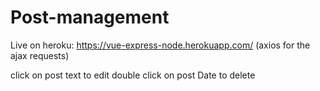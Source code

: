 # Post-management

Live on heroku: https://vue-express-node.herokuapp.com/
(axios for the ajax requests)

click on post text to edit
double click on post Date to delete

